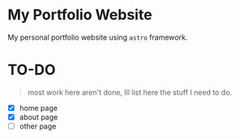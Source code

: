 # My Portfolio Website
My personal portfolio website using `astro` framework.

# TO-DO

> most work here aren't done, Ill list here the stuff I need to do.

- [X] home page
- [X] about page
- [ ] other page